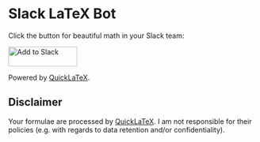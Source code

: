 # Slack LaTeX Bot

Click the button for beautiful math in your Slack team:

<a href="https://slack.com/oauth/authorize?&client_id=192100119188.192109880228&scope=commands"><img alt="Add to Slack" height="40" width="139" src="https://platform.slack-edge.com/img/add_to_slack.png" srcset="https://platform.slack-edge.com/img/add_to_slack.png 1x, https://platform.slack-edge.com/img/add_to_slack@2x.png 2x" /></a>

Powered by [QuickLaTeX](http://quicklatex.com/).

## Disclaimer

Your formulae are processed by [QuickLaTeX](http://quicklatex.com/). I am not responsible for their policies (e.g. with regards to data retention and/or confidentiality).

